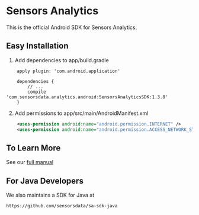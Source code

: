 # Sensors Analytics

This is the official Android SDK for Sensors Analytics.

## Easy Installation

 1. Add dependencies to app/build.gradle
```android
    apply plugin: 'com.android.application'
    
    dependencies {
        // ...
        compile 'com.sensorsdata.analytics.android:SensorsAnalyticsSDK:1.3.8'
    }
```
 2. Add permissions to app/src/main/AndroidManifest.xml
```xml
    <uses-permission android:name="android.permission.INTERNET" />
    <uses-permission android:name="android.permission.ACCESS_NETWORK_STATE" />
```

## To Learn More

See our [full manual](http://www.sensorsdata.cn/manual/android_sdk.html)

## For Java Developers

We also maintains a SDK for Java at 

    https://github.com/sensorsdata/sa-sdk-java

